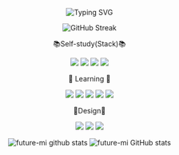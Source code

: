 <div align=center>

![Typing SVG](https://readme-typing-svg.herokuapp.com?font=Segoe+Print&color=%23F79E1F&center=%EA%B1%B0%EC%A7%93%EC%9D%98&vCenter=%EA%B1%B0%EC%A7%93%EC%9D%98&multiline=true&lines=%F0%9F%92%96I+want+with+you+in+my+future%F0%9F%92%96)


![GitHub Streak](https://github-readme-streak-stats.herokuapp.com/?user=DenverCoder1&theme=flag-india)

<p align="center">
📚Self-study(Stack)📚 
 <p align="center">
 <img src="https://img.shields.io/badge/Python-14354C.svg?logo=python&logoColor=white">
 <img src="https://img.shields.io/badge/HTML-E34F26.svg?logo=html5&logoColor=white">
 <img src="https://img.shields.io/badge/CSS-1572B6.svg?logo=css3&logoColor=white"> 
 <img src="https://img.shields.io/badge/Notion-000000.svg?logo=Notion&logoColor=white"> 

<p align="center">
 🏫 Learning 🏫
 <p align="center">
 <img src="https://img.shields.io/badge/Java-007396.svg?logo=java&logoColor=white">
 <img src="https://img.shields.io/badge/JavaScript-F7DF1E.svg?logo=javascript&logoColor=black">
 <img src="https://img.shields.io/badge/Oracle-F00000.svg?logo=oracle&logoColor=white">
 <img src="https://img.shields.io/badge/Eclipse IDE-2C2255?style=flate&logo=Eclipse IDE&logoColor=white">
 <img src="https://img.shields.io/badge/Amazon AWS-232F3E?style=flate&logo=Amazon AWS&logoColor=white">

<p align="center">
🎨Design🎨
<p align="center">
  <img src="https://img.shields.io/badge/Adobe Photoshop-31A8FF?style=flat&logo=Adobe Photoshop&logoColor=white"/></a>
  <img src="https://img.shields.io/badge/Adobe Premiere Pro-9999FF?style=flat&logo=Adobe Premiere Pro&logoColor=white"/></a>
  <img src="https://img.shields.io/badge/Adobe After Effects-9999FF?style=flat&logo=Adobe After Effects&logoColor=white"/></a>
 
![future-mi github stats](https://github-readme-stats.vercel.app/api/top-langs/?username=future-mi&show_icons=true&hide_border=true&title_color=004386&icon_color=004386&layout=compact)
![future-mi GitHub stats](https://github-readme-stats.vercel.app/api?username=future-m&theme=flag-india&show_icons=true)

</div>
